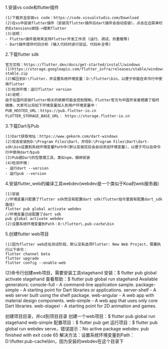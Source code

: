 1.安装vs code和flutter插件
```
(1)下载并且安装vs code：https://code.visualstudio.com/Download
(2)在vs中安装flutter插件（安装完flutter插件后dart插件会自动安装），点击左边菜单栏的Extensions按钮->搜索flutter
(3)说明：
- Flutter插件是用来支持Flutter开发工作流 (运行、调试、热重载等)
- Dart插件提供代码分析 (输入代码时进行验证、代码补全等)
```

2.下载flutter sdk
```
官方文档：https://flutter.dev/docs/get-started/install/windows
(1)https://storage.googleapis.com/flutter_infra/releases/stable/windows/flutter_windows_v1.12.13+hotfix.5-stable.zip
(2)解压到D:\flutter，并设置系统环境变量：D:\flutter\bin，以便于你能在命令行中使用flutter
(3)检测环境：运行flutter version
(4)说明：
由于在国内安装Flutter相关的依赖可能会受到限制，Flutter官方为中国开发者搭建了临时镜像，大家可以将如下环境变量加入到用户环境变量中：
PUB_HOSTED_URL：https://pub.flutter-io.cn
FLUTTER_STORAGE_BASE_URL： https://storage.flutter-io.cn
```

3.下载Dart与Pub
```
(1)Dart获取地址：https://www.gekorm.com/dart-windows
(2)双击安装到D:\Program Files\Dart，并将D:\Program Files\Dart\dart-sdk\bin设置到系统环境变量Path中(默认安装完后会自动添加环境变量)，以便于可以在命令行中使用dart与pub
(3)Pub是Dart的包管理工具，类似npm，捆绑安装
(4)检测环境：
- 运行dart --version
- 运行pub --version
```

4.安装flutter_web的编译工具webdev(webdev是一个类似于Koa的web服务器)
```
(1)安装
//环境变量只配置了flutter sdk而没有配置dart sdk(flutter指令里面有配置dart_sdk路径)
flutter pub global activate webdev
//环境变量已经配置了dart sdk
pub global activate webdev
(2)设置系统环境变量到Path：D:\flutter\.pub-cache\bin
```

5.创建flutter web项目
```
(1)因为flutter web还在测试阶段，默认没有选项Flutter: New Web Project，需要执行以下命令：
flutter channel beta
flutter upgrade
flutter config --enable-web
```
(2)命令行创建web项目，需要安装工具stagehand
安装：$ flutter pub global activate stagehand
查看帮助：$ flutter pub global run stagehand
Available generators:
  console-full   - A command-line application sample.
  package-simple - A starting point for Dart libraries or applications.
  server-shelf   - A web server built using the shelf package.
  web-angular    - A web app with material design components.
  web-simple     - A web app that uses only core Dart libraries.
  web-stagexl    - A starting point for 2D animation and games.

创建项目目录，并cd到项目目录
创建一个web项目：$ flutter pub global run stagehand web-simple
配置项目：$ flutter pub get
运行项目：$ flutter pub global run webdev serve，错误提示：No active package webdev. pub finished with exit code 65
解决方法：设置系统环境变量到Path：D:\flutter\.pub-cache\bin，因为安装的webdev在这个目录下
